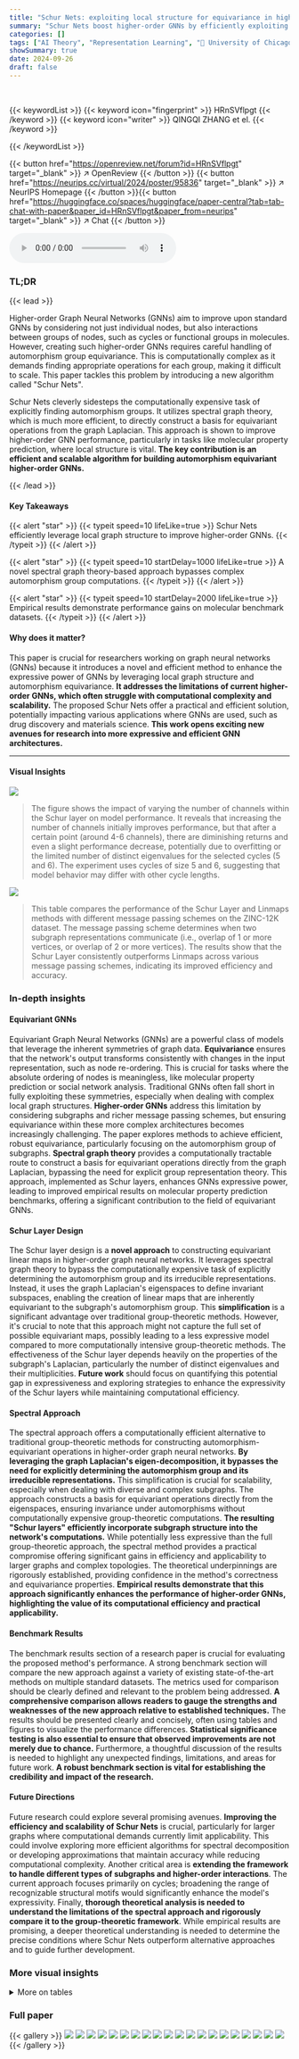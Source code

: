 ```yaml
---
title: "Schur Nets: exploiting local structure for equivariance in higher order graph neural networks"
summary: "Schur Nets boost higher-order GNNs by efficiently exploiting local graph structure for automorphism equivariance, achieving improved performance without the computational burden of traditional methods..."
categories: []
tags: ["AI Theory", "Representation Learning", "🏢 University of Chicago",]
showSummary: true
date: 2024-09-26
draft: false
---
```


<br>

{{< keywordList >}}
{{< keyword icon="fingerprint" >}} HRnSVflpgt {{< /keyword >}}
{{< keyword icon="writer" >}} QINGQI ZHANG et el. {{< /keyword >}}
 
{{< /keywordList >}}

{{< button href="https://openreview.net/forum?id=HRnSVflpgt" target="_blank" >}}
↗ OpenReview
{{< /button >}}
{{< button href="https://neurips.cc/virtual/2024/poster/95836" target="_blank" >}}
↗ NeurIPS Homepage
{{< /button >}}{{< button href="https://huggingface.co/spaces/huggingface/paper-central?tab=tab-chat-with-paper&paper_id=HRnSVflpgt&paper_from=neurips" target="_blank" >}}
↗ Chat
{{< /button >}}



<audio controls>
    <source src="https://ai-paper-reviewer.com/HRnSVflpgt/podcast.wav" type="audio/wav">
    Your browser does not support the audio element.
</audio>


### TL;DR


{{< lead >}}

Higher-order Graph Neural Networks (GNNs) aim to improve upon standard GNNs by considering not just individual nodes, but also interactions between groups of nodes, such as cycles or functional groups in molecules. However, creating such higher-order GNNs requires careful handling of automorphism group equivariance. This is computationally complex as it demands finding appropriate operations for each group, making it difficult to scale. This paper tackles this problem by introducing a new algorithm called "Schur Nets".

Schur Nets cleverly sidesteps the computationally expensive task of explicitly finding automorphism groups. It utilizes spectral graph theory, which is much more efficient, to directly construct a basis for equivariant operations from the graph Laplacian. This approach is shown to improve higher-order GNN performance, particularly in tasks like molecular property prediction, where local structure is vital.  **The key contribution is an efficient and scalable algorithm for building automorphism equivariant higher-order GNNs.**

{{< /lead >}}


#### Key Takeaways

{{< alert "star" >}}
{{< typeit speed=10 lifeLike=true >}} Schur Nets efficiently leverage local graph structure to improve higher-order GNNs. {{< /typeit >}}
{{< /alert >}}

{{< alert "star" >}}
{{< typeit speed=10 startDelay=1000 lifeLike=true >}} A novel spectral graph theory-based approach bypasses complex automorphism group computations. {{< /typeit >}}
{{< /alert >}}

{{< alert "star" >}}
{{< typeit speed=10 startDelay=2000 lifeLike=true >}} Empirical results demonstrate performance gains on molecular benchmark datasets. {{< /typeit >}}
{{< /alert >}}

#### Why does it matter?
This paper is crucial for researchers working on graph neural networks (GNNs) because it introduces a novel and efficient method to enhance the expressive power of GNNs by leveraging local graph structure and automorphism equivariance.  **It addresses the limitations of current higher-order GNNs, which often struggle with computational complexity and scalability.** The proposed Schur Nets offer a practical and efficient solution, potentially impacting various applications where GNNs are used, such as drug discovery and materials science.  **This work opens exciting new avenues for research into more expressive and efficient GNN architectures.**

------
#### Visual Insights



![](https://ai-paper-reviewer.com/HRnSVflpgt/figures_19_1.jpg)

> The figure shows the impact of varying the number of channels within the Schur layer on model performance.  It reveals that increasing the number of channels initially improves performance, but that after a certain point (around 4-6 channels), there are diminishing returns and even a slight performance decrease, potentially due to overfitting or the limited number of distinct eigenvalues for the selected cycles (5 and 6).  The experiment uses cycles of size 5 and 6, suggesting that model behavior may differ with other cycle lengths.





![](https://ai-paper-reviewer.com/HRnSVflpgt/tables_6_1.jpg)

> This table compares the performance of the Schur Layer and Linmaps methods with different message passing schemes on the ZINC-12K dataset. The message passing scheme determines when two subgraph representations communicate (i.e., overlap of 1 or more vertices, or overlap of 2 or more vertices).  The results show that the Schur Layer consistently outperforms Linmaps across various message passing schemes, indicating its improved efficiency and accuracy.





### In-depth insights


#### Equivariant GNNs
Equivariant Graph Neural Networks (GNNs) are a powerful class of models that leverage the inherent symmetries of graph data.  **Equivariance** ensures that the network's output transforms consistently with changes in the input representation, such as node re-ordering. This is crucial for tasks where the absolute ordering of nodes is meaningless, like molecular property prediction or social network analysis.  Traditional GNNs often fall short in fully exploiting these symmetries, especially when dealing with complex local graph structures.  **Higher-order GNNs** address this limitation by considering subgraphs and richer message passing schemes, but ensuring equivariance within these more complex architectures becomes increasingly challenging. The paper explores methods to achieve efficient, robust equivariance, particularly focusing on the automorphism group of subgraphs.  **Spectral graph theory** provides a computationally tractable route to construct a basis for equivariant operations directly from the graph Laplacian, bypassing the need for explicit group representation theory. This approach, implemented as Schur layers, enhances GNNs expressive power, leading to improved empirical results on molecular property prediction benchmarks, offering a significant contribution to the field of equivariant GNNs.

#### Schur Layer Design
The Schur layer design is a **novel approach** to constructing equivariant linear maps in higher-order graph neural networks.  It leverages spectral graph theory to bypass the computationally expensive task of explicitly determining the automorphism group and its irreducible representations. Instead, it uses the graph Laplacian's eigenspaces to define invariant subspaces, enabling the creation of linear maps that are inherently equivariant to the subgraph's automorphism group.  This **simplification** is a significant advantage over traditional group-theoretic methods.  However, it's crucial to note that this approach might not capture the full set of possible equivariant maps, possibly leading to a less expressive model compared to more computationally intensive group-theoretic methods.  The effectiveness of the Schur layer depends heavily on the properties of the subgraph's Laplacian, particularly the number of distinct eigenvalues and their multiplicities.  **Future work** should focus on quantifying this potential gap in expressiveness and exploring strategies to enhance the expressivity of the Schur layers while maintaining computational efficiency.

#### Spectral Approach
The spectral approach offers a computationally efficient alternative to traditional group-theoretic methods for constructing automorphism-equivariant operations in higher-order graph neural networks.  **By leveraging the graph Laplacian's eigen-decomposition, it bypasses the need for explicitly determining the automorphism group and its irreducible representations.** This simplification is crucial for scalability, especially when dealing with diverse and complex subgraphs.  The approach constructs a basis for equivariant operations directly from the eigenspaces, ensuring invariance under automorphisms without computationally expensive group-theoretic computations.  **The resulting "Schur layers" efficiently incorporate subgraph structure into the network's computations.** While potentially less expressive than the full group-theoretic approach, the spectral method provides a practical compromise offering significant gains in efficiency and applicability to larger graphs and complex topologies. The theoretical underpinnings are rigorously established, providing confidence in the method's correctness and equivariance properties.  **Empirical results demonstrate that this approach significantly enhances the performance of higher-order GNNs, highlighting the value of its computational efficiency and practical applicability.**

#### Benchmark Results
The benchmark results section of a research paper is crucial for evaluating the proposed method's performance.  A strong benchmark section will compare the new approach against a variety of existing state-of-the-art methods on multiple standard datasets. The metrics used for comparison should be clearly defined and relevant to the problem being addressed.  **A comprehensive comparison allows readers to gauge the strengths and weaknesses of the new approach relative to established techniques.**  The results should be presented clearly and concisely, often using tables and figures to visualize the performance differences.  **Statistical significance testing is also essential to ensure that observed improvements are not merely due to chance.**  Furthermore, a thoughtful discussion of the results is needed to highlight any unexpected findings, limitations, and areas for future work.  **A robust benchmark section is vital for establishing the credibility and impact of the research.**

#### Future Directions
Future research could explore several promising avenues.  **Improving the efficiency and scalability of Schur Nets** is crucial, particularly for larger graphs where computational demands currently limit applicability.  This could involve exploring more efficient algorithms for spectral decomposition or developing approximations that maintain accuracy while reducing computational complexity.  Another critical area is **extending the framework to handle different types of subgraphs and higher-order interactions**. The current approach focuses primarily on cycles; broadening the range of recognizable structural motifs would significantly enhance the model's expressivity.  Finally, **thorough theoretical analysis is needed to understand the limitations of the spectral approach and rigorously compare it to the group-theoretic framework**.  While empirical results are promising, a deeper theoretical understanding is needed to determine the precise conditions where Schur Nets outperform alternative approaches and to guide further development.


### More visual insights




<details>
<summary>More on tables
</summary>


![](https://ai-paper-reviewer.com/HRnSVflpgt/tables_7_1.jpg)
> This table shows an ablation study on different ways of using the Schur layer in a neural network model.  The results demonstrate that applying the Schur layer at different stages of processing subgraph information leads to varying improvements in predictive accuracy (measured by Test MAE).  Specifically, using the Schur Layer in conjunction with the original cycle representation shows the largest performance gains.

![](https://ai-paper-reviewer.com/HRnSVflpgt/tables_8_1.jpg)
> This table compares the performance of various graph neural network (GNN) models on two benchmark datasets: ZINC-12K (for predicting molecular properties) and OGB-HIV (for predicting the activity of HIV inhibitors).  The table shows the mean absolute error (MAE) for ZINC-12K and the area under the receiver operating characteristic curve (ROC-AUC) for OGB-HIV.  The models include classical GNNs (GCN, GIN, GINE, PNA, HIMP), higher-order GNNs (N2-GNN, CIN, P-tensors), subgraph-based GNNs (DS-GNN, DSS-GNN, GNN-AK+, SUN), and the Autobahn architecture.  The results demonstrate that the proposed Schur-Net model outperforms many existing methods, particularly on the OGB-HIV dataset.

![](https://ai-paper-reviewer.com/HRnSVflpgt/tables_15_1.jpg)
> This table compares the number of equivariant maps obtained by the spectral approach (Schur layer) with the number obtained by the group theoretical approach for several small graphs.  It demonstrates that the spectral method, which is computationally more efficient, achieves comparable results to the theoretically complete, yet computationally intensive group-theoretic approach.  The table shows the automorphism group (Auts), the number of distinct eigenvalues (used in the Schur layer), and the number of irreps obtained via the group-theoretic method, comparing them to show the closeness of the approximation.

![](https://ai-paper-reviewer.com/HRnSVflpgt/tables_16_1.jpg)
> This table compares the number of equivariant maps obtained using two different approaches: the eigenvalue decomposition (EVD) approach and the group theoretical approach.  It illustrates the potential gap between these approaches for different types of graphs, highlighting the number of distinct eigenvalues found by the EVD approach versus the number of irreps (irreducible representations) obtained from the group theoretical approach. The table includes calculations for various graphs, such as cycles and stars, and shows how the number of distinct eigenvalues and irreps may differ.  The methods of calculating these values are also described.

![](https://ai-paper-reviewer.com/HRnSVflpgt/tables_20_1.jpg)
> This table compares the performance of three different methods on the ZINC-12K dataset. The methods are: Linmaps (baseline), Schur layer (in place of MLP), and Schur layer (as learning new feature). The validation MAE is used as the evaluation metric. The results show that Schur layer (as learning new feature) achieves the best performance, followed by Schur layer (in place of MLP), and then Linmaps.

![](https://ai-paper-reviewer.com/HRnSVflpgt/tables_20_2.jpg)
> This table shows the results of experiments on the ZINC-12K dataset comparing the performance of two models: a baseline Schur-Net using only 5 and 6 cycles and an augmented Schur-Net that also includes cycles with up to three branches.  The results demonstrate the impact of incorporating more diverse subgraph structures on model performance, with the augmented model achieving a lower validation MAE.

![](https://ai-paper-reviewer.com/HRnSVflpgt/tables_20_3.jpg)
> This table presents a comparison of the performance of Linmaps and Schur Layer on various datasets from the TUDataset benchmark.  The performance metric is binary classification accuracy, reported as the mean ± standard deviation. The results demonstrate that Schur Layer generally improves upon Linmaps across different datasets.

![](https://ai-paper-reviewer.com/HRnSVflpgt/tables_20_4.jpg)
> This table compares the runtime per epoch of Linmaps and Schur Layer on the ZINC-12k and NCI1 datasets.  The hyperparameters used are specified in the caption. The results show that Schur Layer's increased expressiveness does not come at a significant computational cost.

![](https://ai-paper-reviewer.com/HRnSVflpgt/tables_21_1.jpg)
> This table compares the performance of the Schur layer and Linmaps methods on the ZINC-12k dataset using different sets of cycle sizes for higher-order message passing. The test MAE (Mean Absolute Error) is reported for both methods, showing that the Schur layer consistently outperforms the baseline Linmaps method.

</details>




### Full paper

{{< gallery >}}
<img src="https://ai-paper-reviewer.com/HRnSVflpgt/1.png" class="grid-w50 md:grid-w33 xl:grid-w25" />
<img src="https://ai-paper-reviewer.com/HRnSVflpgt/2.png" class="grid-w50 md:grid-w33 xl:grid-w25" />
<img src="https://ai-paper-reviewer.com/HRnSVflpgt/3.png" class="grid-w50 md:grid-w33 xl:grid-w25" />
<img src="https://ai-paper-reviewer.com/HRnSVflpgt/4.png" class="grid-w50 md:grid-w33 xl:grid-w25" />
<img src="https://ai-paper-reviewer.com/HRnSVflpgt/5.png" class="grid-w50 md:grid-w33 xl:grid-w25" />
<img src="https://ai-paper-reviewer.com/HRnSVflpgt/6.png" class="grid-w50 md:grid-w33 xl:grid-w25" />
<img src="https://ai-paper-reviewer.com/HRnSVflpgt/7.png" class="grid-w50 md:grid-w33 xl:grid-w25" />
<img src="https://ai-paper-reviewer.com/HRnSVflpgt/8.png" class="grid-w50 md:grid-w33 xl:grid-w25" />
<img src="https://ai-paper-reviewer.com/HRnSVflpgt/9.png" class="grid-w50 md:grid-w33 xl:grid-w25" />
<img src="https://ai-paper-reviewer.com/HRnSVflpgt/10.png" class="grid-w50 md:grid-w33 xl:grid-w25" />
<img src="https://ai-paper-reviewer.com/HRnSVflpgt/11.png" class="grid-w50 md:grid-w33 xl:grid-w25" />
<img src="https://ai-paper-reviewer.com/HRnSVflpgt/12.png" class="grid-w50 md:grid-w33 xl:grid-w25" />
<img src="https://ai-paper-reviewer.com/HRnSVflpgt/13.png" class="grid-w50 md:grid-w33 xl:grid-w25" />
<img src="https://ai-paper-reviewer.com/HRnSVflpgt/14.png" class="grid-w50 md:grid-w33 xl:grid-w25" />
<img src="https://ai-paper-reviewer.com/HRnSVflpgt/15.png" class="grid-w50 md:grid-w33 xl:grid-w25" />
<img src="https://ai-paper-reviewer.com/HRnSVflpgt/16.png" class="grid-w50 md:grid-w33 xl:grid-w25" />
<img src="https://ai-paper-reviewer.com/HRnSVflpgt/17.png" class="grid-w50 md:grid-w33 xl:grid-w25" />
<img src="https://ai-paper-reviewer.com/HRnSVflpgt/18.png" class="grid-w50 md:grid-w33 xl:grid-w25" />
<img src="https://ai-paper-reviewer.com/HRnSVflpgt/19.png" class="grid-w50 md:grid-w33 xl:grid-w25" />
<img src="https://ai-paper-reviewer.com/HRnSVflpgt/20.png" class="grid-w50 md:grid-w33 xl:grid-w25" />
{{< /gallery >}}